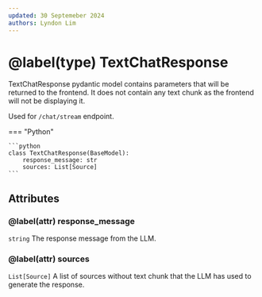 ```yaml
---
updated: 30 Septemeber 2024
authors: Lyndon Lim
---
```


# @label(type) TextChatResponse

TextChatResponse pydantic model contains parameters that will be returned to the frontend.
It does not contain any text chunk as the frontend will not be displaying it.

Used for `/chat/stream` endpoint.

=== "Python"

    ```python
    class TextChatResponse(BaseModel):
        response_message: str
        sources: List[Source]
    ```

## Attributes

### @label(attr) response_message

`string` The response message from the LLM.

### @label(attr) sources

`List[Source]` A list of sources without text chunk that the LLM has used to generate the response.
